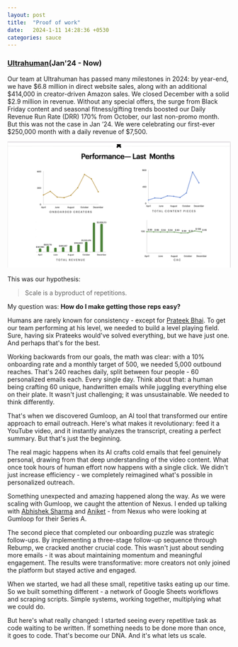 ```yaml
---
layout: post
title:  "Proof of work"
date:   2024-1-11 14:28:36 +0530
categories: sauce 
---
```


### [Ultrahuman](https://www.ultrahuman.com/)(Jan'24 - Now)

Our team at Ultrahuman has passed many milestones in 2024: by year-end, we have $6.8 million in direct website sales, along with an additional $414,000 in creator-driven Amazon sales. We closed December with a solid $2.9 million in revenue. Without any special offers, the surge from Black Friday content and seasonal fitness/gifting trends boosted our Daily Revenue Run Rate (DRR) 170% from October, our last non-promo month. But this was not the case in Jan ’24. We were celebrating our first-ever $250,000 month with a daily revenue of $7,500.

![Image#001: Jan Report](/assets/images/001-POW-Jan-24.png)

This was our hypothesis:

> Scale is a byproduct of repetitions.

My question was: **How do I make getting those reps easy?**

Humans are rarely known for consistency - except for [Prateek Bhai](https://www.linkedin.com/in/prateek-kumar-047414192/). To get our team performing at his level, we needed to build a level playing field. Sure, having six Prateeks would've solved everything, but we have just one. And perhaps that's for the best.

Working backwards from our goals, the math was clear: with a 10% onboarding rate and a monthly target of 500, we needed 5,000 outbound reaches. That's 240 reaches daily, split between four people - 60 personalized emails each. Every single day.
Think about that: a human being crafting 60 unique, handwritten emails while juggling everything else on their plate. It wasn't just challenging; it was unsustainable. We needed to think differently.

That's when we discovered Gumloop, an AI tool that transformed our entire approach to email outreach. Here's what makes it revolutionary: feed it a YouTube video, and it instantly analyzes the transcript, creating a perfect summary. But that's just the beginning.

The real magic happens when its AI crafts cold emails that feel genuinely personal, drawing from that deep understanding of the video content. What once took hours of human effort now happens with a single click. We didn't just increase efficiency - we completely reimagined what's possible in personalized outreach. 

Something unexpected and amazing happened along the way. As we were scaling with Gumloop, we caught the attention of Nexus. I ended up talking with [Abhishek Sharma](https://www.linkedin.com/in/sharmaabhishek/) and [Aniket](https://www.linkedin.com/in/aniketkamthe/) - from Nexus who were looking at Gumloop for their Series A.

The second piece that completed our onboarding puzzle was strategic follow-ups. By implementing a three-stage follow-up sequence through Rebump, we cracked another crucial code. This wasn't just about sending more emails - it was about maintaining momentum and meaningful engagement. The results were transformative: more creators not only joined the platform but stayed active and engaged.

When we started, we had all these small, repetitive tasks eating up our time. So we built something different - a network of Google Sheets workflows and scraping scripts. Simple systems, working together, multiplying what we could do.

But here's what really changed: I started seeing every repetitive task as code waiting to be written. If something needs to be done more than once, it goes to code. That's become our DNA. And it's what lets us scale.




